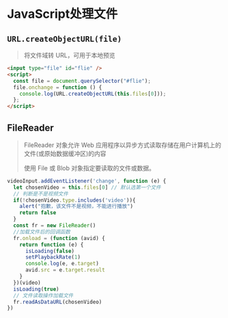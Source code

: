 # JavaScript处理文件

## `URL.createObjectURL(file)`

> 将文件域转 URL，可用于本地预览

```html
<input type="file" id="flie" />
<script>
  const file = document.querySelector("#flie");
  file.onchange = function () {
    console.log(URL.createObjectURL(this.files[0]));
  };
</script>
```

## FileReader

> FileReader 对象允许 Web 应用程序以异步方式读取存储在用户计算机上的文件(或原始数据缓冲区)的内容
>
> 使用 File 或 Blob 对象指定要读取的文件或数据。

```js
videoInput.addEventListener('change', function (e) {
  let chosenVideo = this.files[0] // 默认选第一个文件
  // 判断是不是视频文件
  if(!chosenVideo.type.includes('video')){
    alert("抱歉，该文件不是视频，不能进行播放")
    return false
  }
  const fr = new FileReader()
  //加载文件后的回调函数
  fr.onload = (function (avid) {
    return function (e) {
      isLoading(false)
      setPlaybackRate(1)
      console.log(e, e.target)
      avid.src = e.target.result
    }
  })(video)
  isLoading(true)
  // 文件读取操作加载文件
  fr.readAsDataURL(chosenVideo)
})
```

